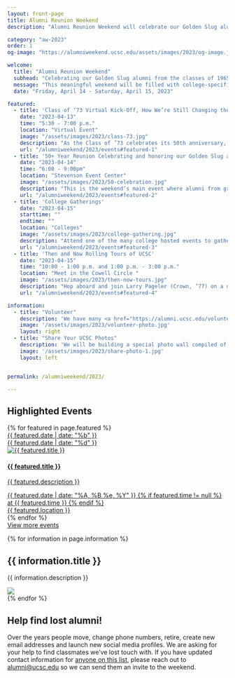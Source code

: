 ```yaml
---
layout: front-page
title: Alumni Reunion Weekend
description: "Alumni Reunion Weekend will celebrate our Golden Slug alumni from the classes of 1965-1973."

category: "aw-2023"
order: 1
og-image: "https://alumniweekend.ucsc.edu/assets/images/2023/og-image.jpg"

welcome:
  title: "Alumni Reunion Weekend"
  subhead: "Celebrating our Golden Slug alumni from the classes of 1965-1973."
  message: "This meaningful weekend will be filled with college-specific events and <br/>special moments to honor alumni celebrating their 50th or greater reunion milestones. <br/>We are excited to welcome these pioneers back to UC Santa Cruz for this special weekend."
  date: "Friday, April 14 - Saturday, April 15, 2023"

featured:
  - title: 'Class of ‘73 Virtual Kick-Off, How We’re Still Changing the World'
    date: "2023-04-13"
    time: "5:30 - 7:00 p.m."
    location: "Virtual Event"
    image: "/assets/images/2023/class-73.jpg"
    description: "As the Class of ’73 celebrates its 50th anniversary, classmates will come together to reflect on how they are still changing the world. Hear and share about how the Class of ’73 has been at the forefront of progress over the past 50 years. Come celebrate the transformative impact of fellow classmates and colleagues."
    url: "/alumniweekend/2023/events#featured-1"
  - title: '50+ Year Reunion Celebrating and honoring our Golden Slug alumni from the classes of 1965-1973 Stevenson Events Center'
    date: "2023-04-14"
    time: "6:00 - 9:00pm"
    location: "Stevenson Event Center"
    image: "/assets/images/2023/50-celebration.jpg"
    description: "This is the weekend’s main event where alumni from graduating classes 1965 to 1973 will gather together to celebrate their milestone reunion. Alumni will be presented with the distinct recognition for their part in the history of UC Santa Cruz."
    url: "/alumniweekend/2023/events#featured-2"
  - title: 'College Gatherings'
    date: "2023-04-15"
    starttime: ""
    endtime: ""
    location: "Colleges"
    image: "/assets/images/2023/college-gathering.jpg"
    description: "Attend one of the many college hosted events to gather with classmates from your college in the libraries, dining halls and lounges you once called home. Review the full event listings to see events organized by college."
    url: "/alumniweekend/2023/events#featured-3"
  - title: 'Then and Now Rolling Tours of UCSC'
    date: "2023-04-15"
    time: "10:00 - 1:00 p.m. and 1:00 p.m. - 3:00 p.m."
    location: "Meet in the Cowell Circle "
    image: "/assets/images/2023/then-now-tours.jpg"
    description: "Hop aboard and join Larry Pageler (Crown, ’77) on a driving tour of campus to learn campus history, explore what is new and reminisce about our time as students."
    url: "/alumniweekend/2023/events#featured-4"

information:
  - title: "Volunteer"
    description: 'We have many <a href="https://alumni.ucsc.edu/volunteer/arw-volunteers.html">volunteer opportunities</a> for you to get involved now and during the weekend. <a href="https://docs.google.com/forms/d/e/1FAIpQLSe91dHZ5027XdMNNU__YX4gXrwRCdAH3tKNmfLz6kkxdz5bog/viewform">Sign-up to volunteer</a>.'
    image: '/assets/images/2023/volunteer-photo.jpg'
    layout: right
  - title: "Share Your UCSC Photos"
    description: 'We will be building a special photo wall compiled of images you and your classmates send in from your student days on campus as a student at UCSC. <a href="https://docs.google.com/forms/d/e/1FAIpQLSdO1ruW2zO4p54UZ1XFC4MsGW_ii59kW4brb6PEa3a75GDgeg/viewform?fbzx=-5191569494008880752">Upload your old photos from your time at UCSC as a student for the Alumni Reunion Weekend photo wall.</a>'
    image: '/assets/images/2023/share-photo-1.jpg' 
    layout: left


permalink: /alumniweekend/2023/

---
```



<style>
  .page-utilities {
    display: none;
  }
</style>


<section class="heading">
  <h2 class="underline">Highlighted Events</h2>
</section>
<div class="events-card-list fade-out-siblings">
  {% for featured in page.featured %}
    <a class="events-card" href="{{ featured.url }}">
      <div class="events-card-content">
        <div class="date">
          <div class="month">{{ featured.date | date: "%b" }}</div>
          <div class="day">{{ featured.date | date: "%d" }}</div>
        </div>
          <div class="inner">
            <div class="image">
            <img src="{{ featured.image }}" alt="{{ featured.title }}"/>
            </div>
            <div class="card-content">
              <h4 class="header underline">{{ featured.title }}</h4>
              <p class="event-description">{{ featured.description }}</p>
            <div class="tags">
              <span class="topics-title">
                <div class="time">
                <i class="fa fa-clock-o turquiose-text"></i> {{ featured.date | date: "%A, %B %e, %Y" }} {% if featured.time != null %} at {{ featured.time }} {% endif %}
                </div>
                <div class="location">
                  <i class="fa fa-map-marker turquiose-text"></i> {{ featured.location }}
                </div>
              </span>
            </div>
          </div>
        </div>
      </div>
    </a>
  {% endfor %}
</div>

<!-- End three current events: Tag Home to display -->
<div class="more no-border">
  <a href="/alumniweekend/2023/events" class="button primary">
    View more events
  </a>
</div>


{% for information in page.information %}
<section class="content-w-media {{ information.layout }}" style="margin: 0">
  <div class="grid-container large">
    <div class="inner">
      <div class="content">
        <h2 class="underline">{{ information.title }}</h2>
        <p>{{ information.description }}</p>
      </div>
      <div class="media">
          <img src="{{ information.image }}">
      </div>
    </div>
  </div>
</section>
{% endfor %}


<section class="content-centered">
  <div class="grid-container large">
      <h2>Help find lost alumni!</h2>
      <p>Over the years people move, change phone numbers, retire, create new email addresses and launch new social media profiles. We are asking for your help to find classmates we’ve lost touch with. If you have updated contact information for <a href="https://docs.google.com/spreadsheets/d/1_zyvwBJYMLJgws400imNdzGXCeQFGeYgqNrhnuLWTis/edit#gid=0">anyone on this list</a>, please reach out to <a href="mailto:alumni@ucsc.edu?subject=Help%20find%20lost%20alumni">alumni@ucsc.edu</a> so we can send them an invite to the weekend. </p>
      
  </div>
</section>



